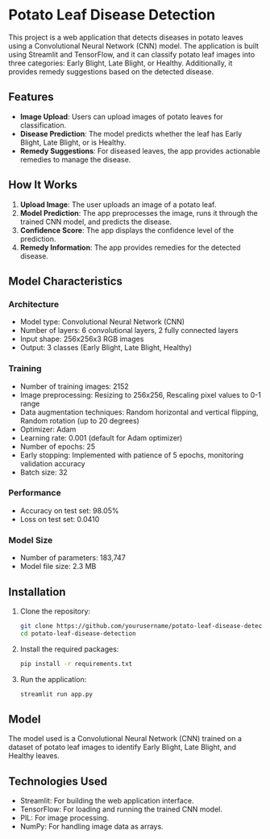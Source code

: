# Potato Leaf Disease Detection

This project is a web application that detects diseases in potato leaves using a Convolutional Neural Network (CNN) model. The application is built using Streamlit and TensorFlow, and it can classify potato leaf images into three categories: Early Blight, Late Blight, or Healthy. Additionally, it provides remedy suggestions based on the detected disease.

## Features

- **Image Upload**: Users can upload images of potato leaves for classification.
- **Disease Prediction**: The model predicts whether the leaf has Early Blight, Late Blight, or is Healthy.
- **Remedy Suggestions**: For diseased leaves, the app provides actionable remedies to manage the disease.

## How It Works

1. **Upload Image**: The user uploads an image of a potato leaf.
2. **Model Prediction**: The app preprocesses the image, runs it through the trained CNN model, and predicts the disease.
3. **Confidence Score**: The app displays the confidence level of the prediction.
4. **Remedy Information**: The app provides remedies for the detected disease.

## Model Characteristics

### Architecture
- Model type: Convolutional Neural Network (CNN)
- Number of layers: 6 convolutional layers, 2 fully connected layers
- Input shape: 256x256x3 RGB images
- Output: 3 classes (Early Blight, Late Blight, Healthy)

### Training
- Number of training images: 2152
- Image preprocessing: Resizing to 256x256, Rescaling pixel values to 0-1 range
- Data augmentation techniques: Random horizontal and vertical flipping, Random rotation (up to 20 degrees)
- Optimizer: Adam
- Learning rate: 0.001 (default for Adam optimizer)
- Number of epochs: 25
- Early stopping: Implemented with patience of 5 epochs, monitoring validation accuracy
- Batch size: 32

### Performance
- Accuracy on test set: 98.05%
- Loss on test set: 0.0410

### Model Size
- Number of parameters: 183,747
- Model file size: 2.3 MB

## Installation

1. Clone the repository:
   ```bash
   git clone https://github.com/yourusername/potato-leaf-disease-detection.git
   cd potato-leaf-disease-detection
   ```

2. Install the required packages:
   ```bash
   pip install -r requirements.txt
   ```

3. Run the application:
   ```bash
   streamlit run app.py
   ```

## Model

The model used is a Convolutional Neural Network (CNN) trained on a dataset of potato leaf images to identify Early Blight, Late Blight, and Healthy leaves.

## Technologies Used

- Streamlit: For building the web application interface.
- TensorFlow: For loading and running the trained CNN model.
- PIL: For image processing.
- NumPy: For handling image data as arrays.
